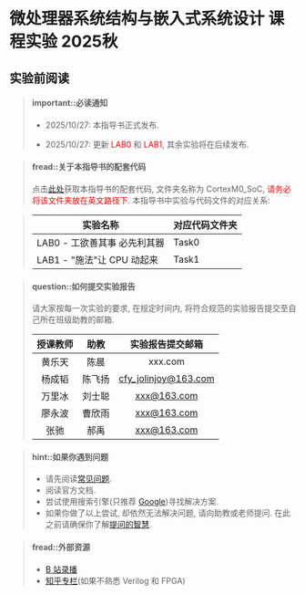 # 微处理器系统结构与嵌入式系统设计 课程实验 2025秋

## 实验前阅读

> #### important::必读通知
>
> - 2025/10/27: 本指导书正式发布.
> 
> - 2025/10/27: 更新 <font color="red">LAB0</font> 和 <font color="red">LAB1</font>, 其余实验将在后续发布.

<!-- -->

> #### fread::关于本指导书的配套代码
> 点击[此处](https://gitee.com/zhang-xiaomou/CortexM0_SoC)获取本指导书的配套代码, 文件夹名称为 CortexM0_SoC, <font color="red">请务必将该文件夹放在英文路径下</font>.
> 本指导书中实验与代码文件的对应关系:

> | 实验名称 | 对应代码文件夹 |
> | ---- | ---- |
> | LAB0 - 工欲善其事 必先利其器 | Task0 |
> | LAB1 - "施法"让 CPU 动起来 | Task1 |


<!-- -->
> #### question::如何提交实验报告
>
> 请大家按每一次实验的要求, 在规定时间内, 将符合规范的实验报告提交至自己所在班级助教的邮箱.
>
> | 授课教师 | 助教 | 实验报告提交邮箱 |
> |  :-:  | :-:  | :-:  |
> | 黄乐天  | 陈晨 | xxx.com |
> | 杨成韬  | 陈飞扬 | cfy_jolinjoy@163.com |
> | 万里冰  | 刘士聪 | xxx@163.com |
> | 廖永波  | 曹欣雨 | xxx@163.com |
> | 张驰  | 郝禹 | xxx@163.com |

<!-- -->
> #### hint::如果你遇到问题
>
> - 请先阅读[常见问题](faq/introduction.md).
> - 阅读官方文档.
> - 尝试使用搜索引擎(只推荐 [Google](https://google.com))寻找解决方案.
> - 如果你做了以上尝试, 却依然无法解决问题, 请向助教或老师提问. 在此之前请确保你了解[提问的智慧](https://github.com/ryanhanwu/How-To-Ask-Questions-The-Smart-Way/blob/main/README-zh_CN.md).

<!-- -->
> #### fread::外部资源
> 
> - [B 站录播](https://www.bilibili.com/video/BV1Wf4y1W7gd?spm_id_from=333.999.0.0)
> - [知乎专栏](https://www.zhihu.com/column/conquest-on-chip)(如果不熟悉 Verilog 和 FPGA)
>

